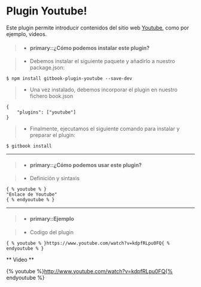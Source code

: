 Plugin Youtube!
==============  
Este plugin permite introducir contenidos del sitio web [Youtube](http://www.youtube.com), como por ejemplo, videos.

>- #### primary::¿Cómo podemos instalar este plugin?

> - Debemos instalar el siguiente paquete  y añadirlo a nuestro package.json: 
>
```
$ npm install gitbook-plugin-youtube --save-dev
```
> - Una vez instalado, debemos incorporar el plugin en nuestro fichero book.json
>
``` 
{
    "plugins": ["youtube"]
}
```
> - Finalmente, ejecutamos el siguiente comando para instalar y preparar el plugin:
>
```
$ gitbook install
```

<hr />

>- #### primary::¿Cómo podemos usar este plugin?

> - Definición y sintaxis
>
```
{ % youtube % }
"Enlace de Youtube"
{ % endyoutube % }
```

<hr />

>- #### primary::Ejemplo

> - Codigo del plugin
>
```
{ % youtube % }https://www.youtube.com/watch?v=kdpfRLpu0FQ{ % endyoutube % }
```

** Video ** 

{% youtube %}http://www.youtube.com/watch?v=kdpfRLpu0FQ{% endyoutube %}


